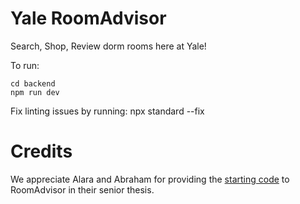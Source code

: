 # Yale RoomAdvisor

Search, Shop, Review dorm rooms here at Yale!

To run:
```
cd backend
npm run dev
```

<p> Fix linting issues by running: npx standard --fix </p>

# Credits
We appreciate Alara and Abraham for providing the [starting code](https://github.com/Abee007/Room-Advisor-Handoff) to RoomAdvisor in their senior thesis. 
